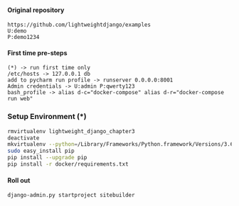 #### Original repository
    https://github.com/lightweightdjango/examples
    U:demo
    P:demo1234

#### First time pre-steps
```text
(*) -> run first time only
/etc/hosts -> 127.0.0.1	db
add to pycharm run profile -> runserver 0.0.0.0:8001
Admin credentials -> U:admin P:qwerty123
bash_profile -> alias d-c="docker-compose" alias d-r="docker-compose run web"
```

### Setup Environment (*)
```bash
rmvirtualenv lightweight_django_chapter3 
deactivate
mkvirtualenv --python=/Library/Frameworks/Python.framework/Versions/3.6/bin/python3 lightweight_django_chapter3 
sudo easy_install pip
pip install --upgrade pip
pip install -r docker/requirements.txt
```

#### Roll out
```bash
django-admin.py startproject sitebuilder
```
